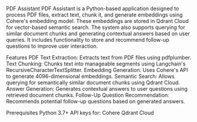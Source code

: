 PDF Assistant 
PDF Assistant is a Python-based application designed to process PDF files, extract text, chunk it, and generate embeddings using Cohere's embedding model. These embeddings are stored in Qdrant Cloud for vector-based semantic search. The system also supports querying for similar document chunks and generating contextual answers based on user queries. It includes functionality to store and recommend follow-up questions to improve user interaction.

Features
PDF Text Extraction: Extracts text from PDF files using pdfplumber.
Text Chunking: Chunks text into manageable segments using Langchain's RecursiveCharacterTextSplitter.
Embedding Generation: Uses Cohere's API to generate 4096-dimensional embeddings.
Semantic Search: Allows querying for semantically similar document chunks using Qdrant Cloud.
Answer Generation: Generates contextual answers to user questions using retrieved document chunks.
Follow-Up Question Recommendation: Recommends potential follow-up questions based on generated answers.

Prerequisites
Python 3.7+
API keys for:
  Cohere
  Qdrant Cloud
